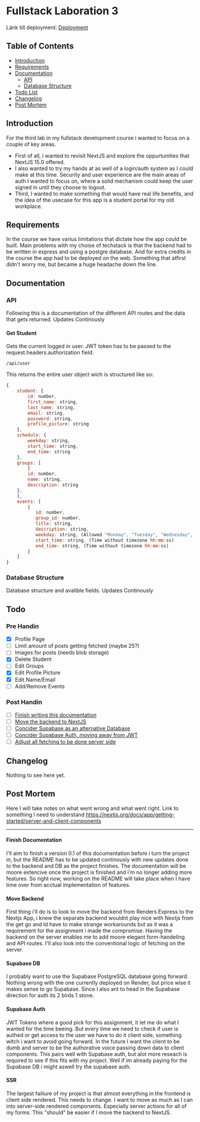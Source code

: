 # Fullstack Laboration 3

Länk till deployment: [Deployment](https://fullstack-laboration-3.vercel.app/)

## Table of Contents

-   [Introduction](#introduction)
-   [Requirements](#requirements)
-   [Documentation](#documentation)
    -   [API](#api)
    -   [Database Structure](#database-structure)
-   [Todo List](#todo)
-   [Changelog](#changelog)
-   [Post Mortem](#post-mortem)

## Introduction

For the third lab in my fullstack development course i wanted to focus on a couple of key areas.

-   First of all, i wanted to revisit NextJS and explore the oppurtunities that NextJS 15.0 offered.
-   I also wanted to try my hands at as well of a login/auth system as I could make at this time. Security and user experience are the main
    areas of auth I wanted to focus on, where a solid mechanism could keep the user signed in until they choose to logout.
-   Third, I wanted to make something that would have real life benefits, and the idea of the usecase for this app is a student portal
    for my old workplace.

## Requirements

In the course we have varius limitations that dictate how the app could be built. Main problems with my choise of techstack is that
the backend had to be written in express and using a postgre database. And for extra credits in the course the app had to be deployed
on the web. Something that atfirst didn't worry me, but became a huge headache down the line.

## Documentation

### API

Following this is a documentation of the different API routes and the data that gets returned. Updates Continously

#### Get Student

Gets the current logged in user. JWT token has to be passed to the request.headers.authorization field.

```
/api/user
```

This returns the entire user object wich is structured like so:

```javascript
{
    student: {
        id: number,
        first_name: string,
        last_name: string,
        email: string,
        password: string,
        profile_picture: string
    },
    schedule: {
        weekday: string,
        start_time: string,
        end_time: string
    },
    groups: [
        {
        id: number,
        name: string,
        description: string
    },
    ],
    events: [
        {
           id: number,
           group_id: number,
           title: string,
           description: string,
           weekday: string, (Allowed "Monday", "Tuesday", "Wednesday", "Thursday" , "Friday")
           start_time: string, (Time without timezone hh:mm:ss)
           end_time: string, (Time without timezone hh:mm:ss)
        }
    ]
}
```

### Database Structure

Database structure and avalible fields. Updates Continously

## Todo

### Pre Handin

-   [x] Profile Page
-   [ ] Limit amount of posts getting fetched (maybe 25?)
-   [ ] Images for posts (needs blob storage)
-   [x] Delete Student
-   [ ] Edit Groups
-   [x] Edit Profile Picture
-   [x] Edit Name/Email
-   [ ] Add/Remove Events

### Post Handin

-   [ ] [Finish writing this documentation](#finish-documentation)
-   [ ] [Move the backend to NextJS](#move-backend)
-   [ ] [Concider Supabase as an alternative Database](#supabase-db)
-   [ ] [Concider Supabase Auth, moving away from JWT](#supabase-auth)
-   [ ] [Adjust all fetching to be done server side](#ssr)

## Changelog

Nothing to see here yet.

## Post Mortem

Here I will take notes on what went wrong and what went right.
Link to something I need to understand https://nextjs.org/docs/app/getting-started/server-and-client-components

---

#### Finish Documentation

I'll aim to finish a version 0.1 of this documentation before i turn the project in, but the README has to be updated continously
with new updates done to the backend and DB as the project finishes. The documentation will be moore extencive once the project is finished and i'm no longer adding more features.
So right now, working on the README will take place when I have time over from acctual implementation of features.

#### Move Backend

First thing i'll do is to look to move the backend from Renders Express to the Nextjs App, i knew the separate backend wouldnt play nice with
Nextjs from the get go and Id have to make strange workarounds but as it was a requirement for the assignment i made the compromise. Having the backend on the server enables me
to add moore elegant form-handeling and API routes. I'll also look into the conventional logic of fetching on the server.

#### Supabase DB

I probably want to use the Supabase PostgreSQL database going forward. Nothing wrong with the one currently deployed on Render, but price wise it makes sense to go Supabase.
Since I also ant to head in the Supabase direction for auth its 2 birds 1 stone.

#### Supabase Auth

JWT Tokens where a good pick for this assignment, it let me do what I wanted for the time beeing. But every time we need to check if user is authed or get access to the user
we have to do it client side, something witch i want to avoid going forward. In the future I want the client to be dumb and server to be the authorative voice passing down data to client components.
This pairs well with Supabase auth, but alot more reseach is required to see if this fits with my project. Well if im already paying for the Supabase DB i might aswell try the supabase auth.

#### SSR

The largest failiure of my project is that almost everything in the frontend is client side rendered. This needs to change. I want to move as much as I can into server-side rendered components.
Especially server actions for all of my forms. This "should" be easier if I move the backend to NextJS.
